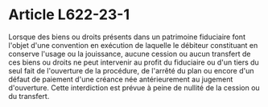 # Article L622-23-1

Lorsque des biens ou droits présents dans un patrimoine fiduciaire font l'objet d'une convention en exécution de laquelle le débiteur constituant en conserve l'usage ou la jouissance, aucune cession ou aucun transfert de ces biens ou droits ne peut intervenir au profit du fiduciaire ou d'un tiers du seul fait de l'ouverture de la procédure, de l'arrêté du plan ou encore d'un défaut de paiement d'une créance née antérieurement au jugement d'ouverture. Cette interdiction est prévue à peine de nullité de la cession ou du transfert.